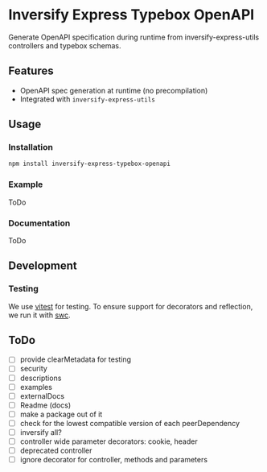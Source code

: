 # Inversify Express Typebox OpenAPI

Generate OpenAPI specification during runtime from inversify-express-utils controllers and typebox schemas.

## Features

- OpenAPI spec generation at runtime (no precompilation)
- Integrated with `inversify-express-utils`

## Usage

### Installation

```sh
npm install inversify-express-typebox-openapi
```

### Example

ToDo

### Documentation

ToDo

## Development

### Testing

We use [vitest](https://vitest.dev/) for testing. To ensure support for decorators and reflection, we run it with [swc](https://swc.rs).

## ToDo

- [ ] provide clearMetadata for testing
- [ ] security
- [ ] descriptions
- [ ] examples
- [ ] externalDocs
- [ ] Readme (docs)
- [ ] make a package out of it
- [ ] check for the lowest compatible version of each peerDependency
- [ ] inversify all?
- [ ] controller wide parameter decorators: cookie, header
- [ ] deprecated controller
- [ ] ignore decorator for controller, methods and parameters
